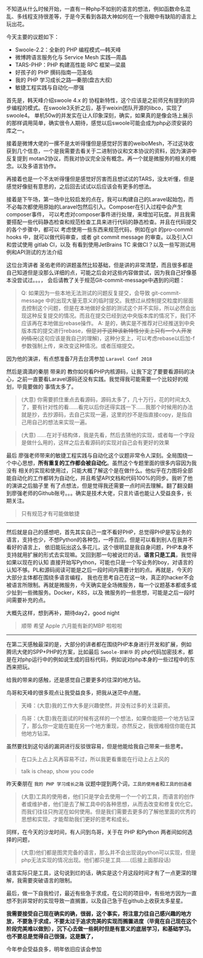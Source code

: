 不知道从什么时候开始，一直有一种php不如别的语言的想法，例如函数命名混乱、多线程支持很差等，于是今天看到各路大神如何在一个我眼中有缺陷的语言上玩出花。

今天主要的议题如下：
* Swoole-2.2：全新的 PHP 编程模式—韩天峰
* 微博跨语言服务化与 Service Mesh 实践—周晶
* TARS-PHP：PHP 构建高性能 RPC 框架—梁晨
* 好孩子的 PHP 撰码指南—范圣佑
* 我的 PHP 学习成长之路—秦朋(盘古大叔)
* 敏捷工程实践与自动化—廖强

首先是，韩天峰介绍swoole 4.x 的 协程新特性，这个应该是之前师兄有提到的异步编程的模式。在swoole3夭折之后，基于weixin团队开源的libco，实现了swoole4。
单机50w的并发实在让人印象深刻，确实，如果真的是像会场上展示的那样调用简单，确实很令人期待，感觉以后swoole可能会成为php必须安装的库之一。

接着是微博大佬的一摞不是太听得懂但是感觉好厉害的weiboMesh，不过这块收获到几个信息，一个是我需要去看关于二进制协议和文本协议的资料，因为演讲中反复提到
motan2协议，而我对协议完全没有概念。再一个就是微服务的相关的概念。以及多语言协作。

再接着也是一个不太听得懂但是感觉好厉害而且想试试的TARS，没太听懂，但是感觉好像挺有意思的，之后回去试试以后应该会有更多的想法。

接着是下午场，第一场中比较启发的点在，我可以构建自己的Laravel起始包，而不必每次都使用原始的Laravel包然后引入。Composer在引入过程中会产生composer事件，
可以考虑对composer事件进行处理，来增加可玩度。并且我需要搭配一些代码静态检查和规范检查工具来进行代码的静态检查。并且在代码提交的各个步骤中，都可以
考虑使用一些东西来规范代码，例如在git 的pro-commit hooks 中，就可以做代码审查，或者 git commit message 的审查。以及引入CI和尝试使用 gitlab CI，以及
有看到使用JetBrains TC 来做CI？以及一些写测试用例和API测试的方法介绍

这位台湾讲者 圣佑老师的讲题虽然比较基础，但是讲的非常清楚，而且很多都是自己知道但是没那么详细的点，可能之后会对这些内容做尝试，因为我自己好像基本没尝试过。。。，
会后请教了关于规范Git-commit-message中遇到的问题：
> Q: 如果因为一些本地无法测试的问题反复提交，会导致 git-commit-message 中的出现大量无意义的临时提交。我想过从控制提交粒度的层面去控制这个问题，但是在本地做好全部的测试这个并不实际，所以必然会出现这种反复提交的情况。而且在提交已经到达中央版本库的情况下，我们不应该再在本地做出rebase操作。
> A: 是的，确实是不推荐对已经推送到中央版本库的提交进行rebase，~~但是对于这种该新特性分支上只有一个人开发的情况~~(这句应该是我自己的理解)，这种分支上，可以考虑rebase以后加-f 参数强制上传，来改变这种情况。或者压缩提交。

因为他的演讲，有点想准备7月去台湾参加 `Laravel Conf 2018`

然后是滴滴的秦朋 带来的 教你如何看PHP内核源码，让我下定了要要看源码的决心，之前一直要看Laravel源码还没有实践。我觉得我可能需要一个比较好的规划，毕竟要做的
事情太多了。
> (大意) 你需要抓住重点去看源码，源码太多了，几十万行，花的时间太久了，要有针对性的看……看完以后你还得实践一下……我那个时候用的办法就是抄，去抄源码，去自己实现一遍，这里的抄不是指直接copy，是指自己用自己的想法来实现一遍。

> (大意) ……在对于结构体，我是先看，然后去猜他的实现，或者每一个字段是做什么用的，这样之后去看源码的实现对自己会有更好的效果

最后 廖强老师带来的敏捷工程实践与自动化这个议题非常令人深刻。全局围绕一个中心思想，**所有重复的工作都会被自动化**。虽然这个专题里面的很多内容因为我没有
相关的实现和使用过，只能大概了解这个是在做什么。他似乎在力图将全部能自动化的工作都转为自动化，并且希望API文档和代码100%的同步。我听了他的演讲之后脑子里
有了点想法，但是觉得我还需要一点时间去理解。翻了翻没翻到廖强老师的Github账号。。。确实是技术大佬，只言片语也能让人受益良多，长期关注。

> 只有规范才有可能做敏捷

------
然后就是自己的感想吧，首先其实自己一度不看好PHP，总觉得PHP是写业务的语言，支持也少，不想Python的各种包，一呼百应。但是可以看到别人在我并不看好的语言上，
依旧能玩出这么多花儿，这个很明显是我自身问题，PHP本身不支持就用扩展的形式去实现嘛。又回到那一句被说烂的话，**语言只是工具**，我觉得如果以现在的认知
直接开始写Python，可能也只是一个写业务的boy，对语言的认知不够。PL和源码阅读可能是之后一段时间内需要计划的点。再就是，今天的大部分主体都在围绕多语言编程，
我也在思考自己在这一块，真正的hacker不会被语言所限制。再就是微服务，今天确实是全场微服务，每一个议题基本都或多或少扯到一些微服务。Docker，K8S，以及
微服务的一些思想，可能是之后一段时间需要补充的点。


大概先这样，想到再补，期待day2，good night

> 顺带 希望 Apple 六月能有新的MBP 啦啦啦

----

在第二天感触最深的是，大部分的讲者都在围绕PHP本身进行开发和扩展，例如腾讯大佬的SPP+PHP的方案，比如最后 `Swoole-郭新华` 的 php代码加密技术，都是在对php运行中的例如说生成的目标代码，例如说对php本身的一些过程中的东西来把玩。

给我的带来的感触，还是感觉自己要更多的往深的地方钻。

鸟哥和天峰的很多观点让我受益良多，把我从迷茫中点醒。

> 天峰：(大意)我的工作大多是兴趣使然，并没有过多的关注薪资。

> 鸟哥：(大意)我在面试的时候有这样的一个想法，如果你能把一个地方钻深了，那么你一定能在能在另一个地方重现，亦然反之，我很难相信你能在其他地方钻深。

虽然要找到这句话的漏洞进行反驳很容易，但是他能给我自己带来一些思考。

> 在口头上占上风再容易不过，所以我更看重能在行动上占上风的

> talk is cheap, show you code 

昨天秦朋在 `我的 PHP 学习成长之路` 议题中提到两个词，`工具的使用者`和`工具的创造者`

> (大意)工具的使用者，他们只是学会去使用一个一个的工具，而语言的创作者或维护者，他们是去了解工具中的各种思想，从而去改变和修复优化它。而我们往往只拘泥在如何使用。但是我们需要去更多的了解他里面的优秀的思想和实现，才能帮助我们更好的思考和成长。

同样，在今天的沙龙时间，有人问到鸟哥，关于在 PHP 和Python 两者间如何选择的问题，

> (大意)他们都是图灵完备的语言，那么并不会出现说python可以实现，但是php无法实现的情况出现。他们都只是工具……(后接上面那段话)

语言实际只是工具，这句说到烂的话，确实是这个月这段时间才有了一点更深的理解，我需要突破语言的限制。

最后，做一下自我检讨，最近有些急于求成，在公司的项目中，有些地方因为一直想不到非常好的实现导致一直搁置，以及自己急于在github上收获太多星星。

**我需要接受自己现在确实的确，很弱，这个事实，将注意力往自己感兴趣的地方放，不要急于求成，不要太过于追求完美的实现而搁置进度（毕竟在自己现在这个阶段完美难以做到），沉下心去做一些耗时但是有意义的底层学习，和基础学习。也不要总是觉得自己很强，这是飘了，**

今年参会受益良多，明年依旧应该会参加
